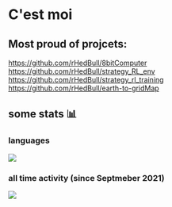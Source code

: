 # C'est moi
## Most proud of projcets:
https://github.com/rHedBull/8bitComputer
https://github.com/rHedBull/strategy_RL_env
https://github.com/rHedBull/strategy_rl_training
https://github.com/rHedBull/earth-to-gridMap


## some stats 📊


### languages
<!--
<a href="https://wakatime.com"><img src="https://wakatime.com/share/@368fe759-bfdf-4618-858c-f07fbfe759de/6f8e8bad-e179-47ed-b153-3c3c23f14d88.png" /></a> 
<figure><embed src="https://wakatime.com/share/@368fe759-bfdf-4618-858c-f07fbfe759de/ca333f19-4941-4fbd-b6ab-30490a7438f2.svg"></embed></figure>
-->



![](https://wakatime.com/share/@368fe759-bfdf-4618-858c-f07fbfe759de/ca333f19-4941-4fbd-b6ab-30490a7438f2.svg)
<!--
### OS

<a href="https://wakatime.com"><img src="https://wakatime.com/share/@368fe759-bfdf-4618-858c-f07fbfe759de/2aaee410-99dd-4741-bfa2-732898a0bfe7.png" /></a>

### editors

<a href="https://wakatime.com"><img src="https://wakatime.com/share/@368fe759-bfdf-4618-858c-f07fbfe759de/1543b638-43fe-4c5e-9f47-d7951200916f.png" /></a>
-->

### all time activity (since Septmeber 2021)

![](https://wakatime.com/share/@368fe759-bfdf-4618-858c-f07fbfe759de/9e7c7d53-e2f4-4a68-a331-289274ee7a56.svg)

<!--
<figure><embed src="https://wakatime.com/share/@368fe759-bfdf-4618-858c-f07fbfe759de/9e7c7d53-e2f4-4a68-a331-289274ee7a56.svg"></embed></figure>
<a href="https://wakatime.com"><img src="https://wakatime.com/share/@368fe759-bfdf-4618-858c-f07fbfe759de/7474c860-bed1-4e81-8df4-137ee9ef48a9.png" /></a> -->


<!--
Here are some ideas to get you started:

- 🔭 I’m currently working on ...
- 🌱 I’m currently learning ...
- 👯 I’m looking to collaborate on ...
- 🤔 I’m looking for help with ...
- 💬 Ask me about ...
- 📫 How to reach me: ...
- ⚡ Fun fact: ...

-->
